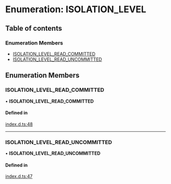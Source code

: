 # Enumeration: ISOLATION_LEVEL

## Table of contents

### Enumeration Members

- [ISOLATION_LEVEL_READ_COMMITTED](ISOLATION_LEVEL.md#isolation_level_read_committed)
- [ISOLATION_LEVEL_READ_UNCOMMITTED](ISOLATION_LEVEL.md#isolation_level_read_uncommitted)

## Enumeration Members

### ISOLATION_LEVEL_READ_COMMITTED

• **ISOLATION_LEVEL_READ_COMMITTED**

#### Defined in

[index.d.ts:48](https://github.com/mostafa/xk6-kafka/blob/main/api-docs/index.d.ts#L48)

---

### ISOLATION_LEVEL_READ_UNCOMMITTED

• **ISOLATION_LEVEL_READ_UNCOMMITTED**

#### Defined in

[index.d.ts:47](https://github.com/mostafa/xk6-kafka/blob/main/api-docs/index.d.ts#L47)
